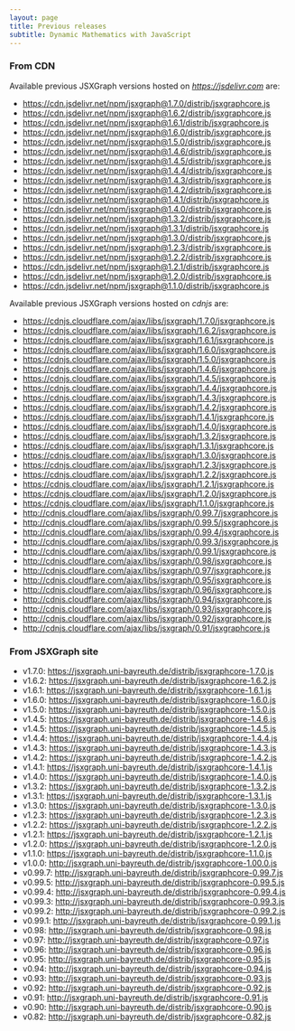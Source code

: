 ```yaml
---
layout: page
title: Previous releases
subtitle: Dynamic Mathematics with JavaScript
---
```


### From CDN

Available previous JSXGraph versions hosted on *<https://jsdelivr.com>* are:

- <https://cdn.jsdelivr.net/npm/jsxgraph@1.7.0/distrib/jsxgraphcore.js>
- <https://cdn.jsdelivr.net/npm/jsxgraph@1.6.2/distrib/jsxgraphcore.js>
- <https://cdn.jsdelivr.net/npm/jsxgraph@1.6.1/distrib/jsxgraphcore.js>
- <https://cdn.jsdelivr.net/npm/jsxgraph@1.6.0/distrib/jsxgraphcore.js>
- <https://cdn.jsdelivr.net/npm/jsxgraph@1.5.0/distrib/jsxgraphcore.js>
- <https://cdn.jsdelivr.net/npm/jsxgraph@1.4.6/distrib/jsxgraphcore.js>
- <https://cdn.jsdelivr.net/npm/jsxgraph@1.4.5/distrib/jsxgraphcore.js>
- <https://cdn.jsdelivr.net/npm/jsxgraph@1.4.4/distrib/jsxgraphcore.js>
- <https://cdn.jsdelivr.net/npm/jsxgraph@1.4.3/distrib/jsxgraphcore.js>
- <https://cdn.jsdelivr.net/npm/jsxgraph@1.4.2/distrib/jsxgraphcore.js>
- <https://cdn.jsdelivr.net/npm/jsxgraph@1.4.1/distrib/jsxgraphcore.js>
- <https://cdn.jsdelivr.net/npm/jsxgraph@1.4.0/distrib/jsxgraphcore.js>
- <https://cdn.jsdelivr.net/npm/jsxgraph@1.3.2/distrib/jsxgraphcore.js>
- <https://cdn.jsdelivr.net/npm/jsxgraph@1.3.1/distrib/jsxgraphcore.js>
- <https://cdn.jsdelivr.net/npm/jsxgraph@1.3.0/distrib/jsxgraphcore.js>
- <https://cdn.jsdelivr.net/npm/jsxgraph@1.2.3/distrib/jsxgraphcore.js>
- <https://cdn.jsdelivr.net/npm/jsxgraph@1.2.2/distrib/jsxgraphcore.js>
- <https://cdn.jsdelivr.net/npm/jsxgraph@1.2.1/distrib/jsxgraphcore.js>
- <https://cdn.jsdelivr.net/npm/jsxgraph@1.2.0/distrib/jsxgraphcore.js>
- <https://cdn.jsdelivr.net/npm/jsxgraph@1.1.0/distrib/jsxgraphcore.js>

Available previous JSXGraph versions hosted on *cdnjs* are:

- <https://cdnjs.cloudflare.com/ajax/libs/jsxgraph/1.7.0/jsxgraphcore.js>
- <https://cdnjs.cloudflare.com/ajax/libs/jsxgraph/1.6.2/jsxgraphcore.js>
- <https://cdnjs.cloudflare.com/ajax/libs/jsxgraph/1.6.1/jsxgraphcore.js>
- <https://cdnjs.cloudflare.com/ajax/libs/jsxgraph/1.6.0/jsxgraphcore.js>
- <https://cdnjs.cloudflare.com/ajax/libs/jsxgraph/1.5.0/jsxgraphcore.js>
- <https://cdnjs.cloudflare.com/ajax/libs/jsxgraph/1.4.6/jsxgraphcore.js>
- <https://cdnjs.cloudflare.com/ajax/libs/jsxgraph/1.4.5/jsxgraphcore.js>
- <https://cdnjs.cloudflare.com/ajax/libs/jsxgraph/1.4.4/jsxgraphcore.js>
- <https://cdnjs.cloudflare.com/ajax/libs/jsxgraph/1.4.3/jsxgraphcore.js>
- <https://cdnjs.cloudflare.com/ajax/libs/jsxgraph/1.4.2/jsxgraphcore.js>
- <https://cdnjs.cloudflare.com/ajax/libs/jsxgraph/1.4.1/jsxgraphcore.js>
- <https://cdnjs.cloudflare.com/ajax/libs/jsxgraph/1.4.0/jsxgraphcore.js>
- <https://cdnjs.cloudflare.com/ajax/libs/jsxgraph/1.3.2/jsxgraphcore.js>
- <https://cdnjs.cloudflare.com/ajax/libs/jsxgraph/1.3.1/jsxgraphcore.js>
- <https://cdnjs.cloudflare.com/ajax/libs/jsxgraph/1.3.0/jsxgraphcore.js>
- <https://cdnjs.cloudflare.com/ajax/libs/jsxgraph/1.2.3/jsxgraphcore.js>
- <https://cdnjs.cloudflare.com/ajax/libs/jsxgraph/1.2.2/jsxgraphcore.js>
- <https://cdnjs.cloudflare.com/ajax/libs/jsxgraph/1.2.1/jsxgraphcore.js>
- <https://cdnjs.cloudflare.com/ajax/libs/jsxgraph/1.2.0/jsxgraphcore.js>
- <https://cdnjs.cloudflare.com/ajax/libs/jsxgraph/1.1.0/jsxgraphcore.js>
- <http://cdnjs.cloudflare.com/ajax/libs/jsxgraph/0.99.7/jsxgraphcore.js>
- <http://cdnjs.cloudflare.com/ajax/libs/jsxgraph/0.99.5/jsxgraphcore.js>
- <http://cdnjs.cloudflare.com/ajax/libs/jsxgraph/0.99.4/jsxgraphcore.js>
- <http://cdnjs.cloudflare.com/ajax/libs/jsxgraph/0.99.3/jsxgraphcore.js>
- <http://cdnjs.cloudflare.com/ajax/libs/jsxgraph/0.99.1/jsxgraphcore.js>
- <http://cdnjs.cloudflare.com/ajax/libs/jsxgraph/0.98/jsxgraphcore.js>
- <http://cdnjs.cloudflare.com/ajax/libs/jsxgraph/0.97/jsxgraphcore.js>
- <http://cdnjs.cloudflare.com/ajax/libs/jsxgraph/0.95/jsxgraphcore.js>
- <http://cdnjs.cloudflare.com/ajax/libs/jsxgraph/0.96/jsxgraphcore.js>
- <http://cdnjs.cloudflare.com/ajax/libs/jsxgraph/0.94/jsxgraphcore.js>
- <http://cdnjs.cloudflare.com/ajax/libs/jsxgraph/0.93/jsxgraphcore.js>
- <http://cdnjs.cloudflare.com/ajax/libs/jsxgraph/0.92/jsxgraphcore.js>
- <http://cdnjs.cloudflare.com/ajax/libs/jsxgraph/0.91/jsxgraphcore.js>

### From JSXGraph site

- v1.7.0: <https://jsxgraph.uni-bayreuth.de/distrib/jsxgraphcore-1.7.0.js>
- v1.6.2: <https://jsxgraph.uni-bayreuth.de/distrib/jsxgraphcore-1.6.2.js>
- v1.6.1: <https://jsxgraph.uni-bayreuth.de/distrib/jsxgraphcore-1.6.1.js>
- v1.6.0: <https://jsxgraph.uni-bayreuth.de/distrib/jsxgraphcore-1.6.0.js>
- v1.5.0: <https://jsxgraph.uni-bayreuth.de/distrib/jsxgraphcore-1.5.0.js>
- v1.4.5: <https://jsxgraph.uni-bayreuth.de/distrib/jsxgraphcore-1.4.6.js>
- v1.4.5: <https://jsxgraph.uni-bayreuth.de/distrib/jsxgraphcore-1.4.5.js>
- v1.4.4: <https://jsxgraph.uni-bayreuth.de/distrib/jsxgraphcore-1.4.4.js>
- v1.4.3: <https://jsxgraph.uni-bayreuth.de/distrib/jsxgraphcore-1.4.3.js>
- v1.4.2: <https://jsxgraph.uni-bayreuth.de/distrib/jsxgraphcore-1.4.2.js>
- v1.4.1: <https://jsxgraph.uni-bayreuth.de/distrib/jsxgraphcore-1.4.1.js>
- v1.4.0: <https://jsxgraph.uni-bayreuth.de/distrib/jsxgraphcore-1.4.0.js>
- v1.3.2: <https://jsxgraph.uni-bayreuth.de/distrib/jsxgraphcore-1.3.2.js>
- v1.3.1: <https://jsxgraph.uni-bayreuth.de/distrib/jsxgraphcore-1.3.1.js>
- v1.3.0: <https://jsxgraph.uni-bayreuth.de/distrib/jsxgraphcore-1.3.0.js>
- v1.2.3: <https://jsxgraph.uni-bayreuth.de/distrib/jsxgraphcore-1.2.3.js>
- v1.2.2: <https://jsxgraph.uni-bayreuth.de/distrib/jsxgraphcore-1.2.2.js>
- v1.2.1: <https://jsxgraph.uni-bayreuth.de/distrib/jsxgraphcore-1.2.1.js>
- v1.2.0: <https://jsxgraph.uni-bayreuth.de/distrib/jsxgraphcore-1.2.0.js>
- v1.1.0: <https://jsxgraph.uni-bayreuth.de/distrib/jsxgraphcore-1.1.0.js>
- v1.0.0: <http://jsxgraph.uni-bayreuth.de/distrib/jsxgraphcore-1.00.0.js>
- v0.99.7: <http://jsxgraph.uni-bayreuth.de/distrib/jsxgraphcore-0.99.7.js>
- v0.99.5: <http://jsxgraph.uni-bayreuth.de/distrib/jsxgraphcore-0.99.5.js>
- v0.99.4: <http://jsxgraph.uni-bayreuth.de/distrib/jsxgraphcore-0.99.4.js>
- v0.99.3: <http://jsxgraph.uni-bayreuth.de/distrib/jsxgraphcore-0.99.3.js>
- v0.99.2: <http://jsxgraph.uni-bayreuth.de/distrib/jsxgraphcore-0.99.2.js>
- v0.99.1: <http://jsxgraph.uni-bayreuth.de/distrib/jsxgraphcore-0.99.1.js>
- v0.98: <http://jsxgraph.uni-bayreuth.de/distrib/jsxgraphcore-0.98.js>
- v0.97: <http://jsxgraph.uni-bayreuth.de/distrib/jsxgraphcore-0.97.js>
- v0.96: <http://jsxgraph.uni-bayreuth.de/distrib/jsxgraphcore-0.96.js>
- v0.95: <http://jsxgraph.uni-bayreuth.de/distrib/jsxgraphcore-0.95.js>
- v0.94: <http://jsxgraph.uni-bayreuth.de/distrib/jsxgraphcore-0.94.js>
- v0.93: <http://jsxgraph.uni-bayreuth.de/distrib/jsxgraphcore-0.93.js>
- v0.92: <http://jsxgraph.uni-bayreuth.de/distrib/jsxgraphcore-0.92.js>
- v0.91: <http://jsxgraph.uni-bayreuth.de/distrib/jsxgraphcore-0.91.js>
- v0.90: <http://jsxgraph.uni-bayreuth.de/distrib/jsxgraphcore-0.90.js>
- v0.82: <http://jsxgraph.uni-bayreuth.de/distrib/jsxgraphcore-0.82.js>
